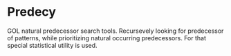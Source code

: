 # Predecy
GOL natural predecessor search tools. Recursevely looking for predecessor of patterns, while prioritizing natural occurring predecessors. For that special statistical utility is used. 
